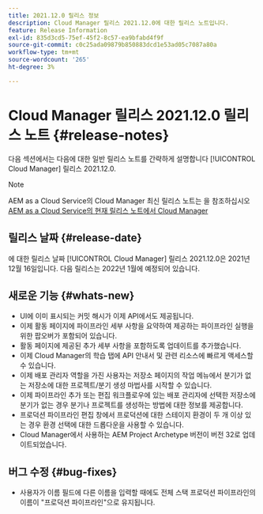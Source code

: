 ```yaml
---
title: 2021.12.0 릴리스 정보
description: Cloud Manager 릴리스 2021.12.0에 대한 릴리스 노트입니다.
feature: Release Information
exl-id: 835d3cd5-75ef-45f2-8c57-ea9bfabd4f9f
source-git-commit: c0c25ada09879b850883dcd1e53ad05c7087a80a
workflow-type: tm+mt
source-wordcount: '265'
ht-degree: 3%

---
```


# Cloud Manager 릴리스 2021.12.0 릴리스 노트 {#release-notes}

다음 섹션에서는 다음에 대한 일반 릴리스 노트를 간략하게 설명합니다 [!UICONTROL Cloud Manager] 릴리스 2021.12.0.

>[!NOTE]
>
>AEM as a Cloud Service의 Cloud Manager 최신 릴리스 노트는 을 참조하십시오 [AEM as a Cloud Service의 현재 릴리스 노트에서 Cloud Manager](https://experienceleague.adobe.com/docs/experience-manager-cloud-service/content/implementing/using-cloud-manager/release-notes-cloud-manager/release-notes-cm-current.html)

## 릴리스 날짜 {#release-date}

에 대한 릴리스 날짜 [!UICONTROL Cloud Manager] 릴리스 2021.12.0은 2021년 12월 16일입니다. 다음 릴리스는 2022년 1월에 예정되어 있습니다.

## 새로운 기능 {#whats-new}

* UI에 이미 표시되는 커밋 해시가 이제 API에서도 제공됩니다.
* 이제 활동 페이지에 파이프라인 세부 사항을 요약하여 제공하는 파이프라인 실행을 위한 팝오버가 포함되어 있습니다.
* 활동 페이지에 제공된 추가 세부 사항을 포함하도록 업데이트를 추가했습니다.
* 이제 Cloud Manager의 학습 탭에 API 안내서 및 관련 리소스에 빠르게 액세스할 수 있습니다.
* 이제 배포 관리자 역할을 가진 사용자는 저장소 페이지의 작업 메뉴에서 분기가 없는 저장소에 대한 프로젝트/분기 생성 마법사를 시작할 수 있습니다.
* 이제 파이프라인 추가 또는 편집 워크플로우에 있는 배포 관리자에 선택한 저장소에 분기가 없는 경우 분기나 프로젝트를 생성하는 방법에 대한 정보를 제공합니다.
* 프로덕션 파이프라인 편집 창에서 프로덕션에 대한 스테이지 환경이 두 개 이상 있는 경우 환경 선택에 대한 드롭다운을 사용할 수 있습니다.
* Cloud Manager에서 사용하는 AEM Project Archetype 버전이 버전 32로 업데이트되었습니다.

## 버그 수정 {#bug-fixes}

* 사용자가 이름 필드에 다른 이름을 입력할 때에도 전체 스택 프로덕션 파이프라인의 이름이 &quot;프로덕션 파이프라인&quot;으로 유지됩니다.
